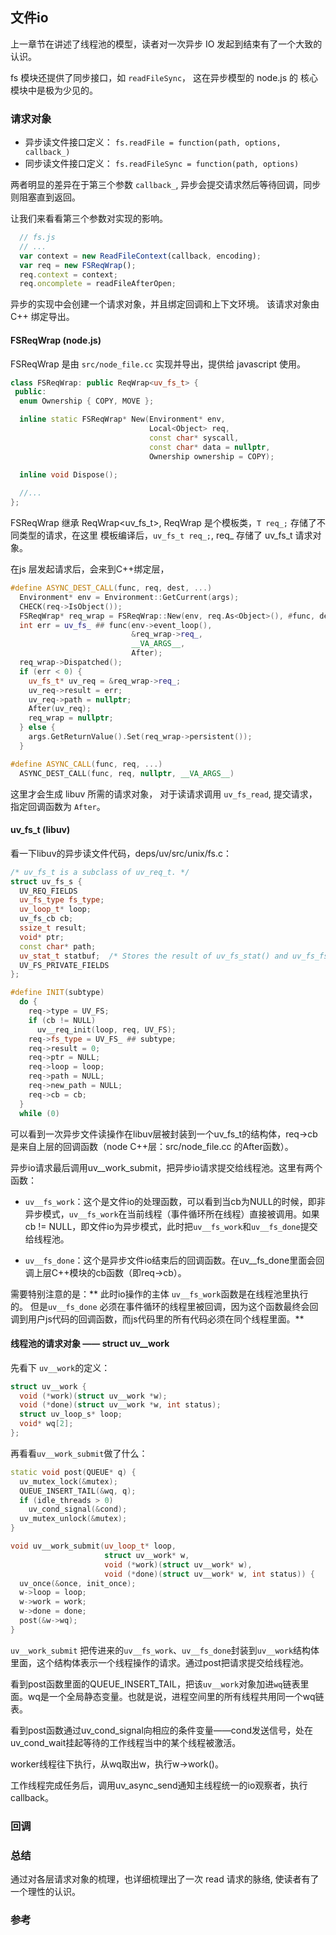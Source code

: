 ## 文件io

上一章节在讲述了线程池的模型，读者对一次异步 IO 发起到结束有了一个大致的认识。

fs 模块还提供了同步接口，如 `readFileSync`， 这在异步模型的 node.js 的
核心模块中是极为少见的。


### 请求对象

* 异步读文件接口定义： 
`fs.readFile = function(path, options, callback_) `
* 同步读文件接口定义：
`fs.readFileSync = function(path, options) `

两者明显的差异在于第三个参数 `callback_`, 异步会提交请求然后等待回调，同步则阻塞直到返回。

让我们来看看第三个参数对实现的影响。

```js
  // fs.js
  // ...
  var context = new ReadFileContext(callback, encoding);
  var req = new FSReqWrap();
  req.context = context;
  req.oncomplete = readFileAfterOpen;
```

异步的实现中会创建一个请求对象，并且绑定回调和上下文环境。 该请求对象由 C++ 绑定导出。


#### FSReqWrap (node.js)
FSReqWrap 是由 `src/node_file.cc` 实现并导出，提供给 javascript 使用。

```c++
class FSReqWrap: public ReqWrap<uv_fs_t> {
 public:
  enum Ownership { COPY, MOVE };

  inline static FSReqWrap* New(Environment* env,
                               Local<Object> req,
                               const char* syscall,
                               const char* data = nullptr,
                               Ownership ownership = COPY);

  inline void Dispose();
  
  //...
};

```
FSReqWrap 继承 ReqWrap<uv_fs_t>, ReqWrap 是个模板类，`T req_;` 存储了不同类型的请求，在这里
模板编译后，`uv_fs_t req_;`, req_ 存储了 uv_fs_t 请求对象。


在js 层发起请求后，会来到C++绑定层，
```c++
#define ASYNC_DEST_CALL(func, req, dest, ...)                                 \
  Environment* env = Environment::GetCurrent(args);                           \
  CHECK(req->IsObject());                                                     \
  FSReqWrap* req_wrap = FSReqWrap::New(env, req.As<Object>(), #func, dest);   \
  int err = uv_fs_ ## func(env->event_loop(),                                 \
                           &req_wrap->req_,                                   \
                           __VA_ARGS__,                                       \
                           After);                                            \
  req_wrap->Dispatched();                                                     \
  if (err < 0) {                                                              \
    uv_fs_t* uv_req = &req_wrap->req_;                                        \
    uv_req->result = err;                                                     \
    uv_req->path = nullptr;                                                   \
    After(uv_req);                                                            \
    req_wrap = nullptr;                                                       \
  } else {                                                                    \
    args.GetReturnValue().Set(req_wrap->persistent());                        \
  }

#define ASYNC_CALL(func, req, ...)                                            \
  ASYNC_DEST_CALL(func, req, nullptr, __VA_ARGS__)                            \
```

这里才会生成 libuv 所需的请求对象， 对于读请求调用 `uv_fs_read`, 提交请求，指定回调函数为 `After`。

#### uv_fs_t (libuv)
看一下libuv的异步读文件代码，deps/uv/src/unix/fs.c：

```c++
/* uv_fs_t is a subclass of uv_req_t. */
struct uv_fs_s {
  UV_REQ_FIELDS
  uv_fs_type fs_type;
  uv_loop_t* loop;
  uv_fs_cb cb;
  ssize_t result;
  void* ptr;
  const char* path;
  uv_stat_t statbuf;  /* Stores the result of uv_fs_stat() and uv_fs_fstat(). */
  UV_FS_PRIVATE_FIELDS
};
```

```c++
#define INIT(subtype)                                                         \
  do {                                                                        \
    req->type = UV_FS;                                                        \
    if (cb != NULL)                                                           \
      uv__req_init(loop, req, UV_FS);                                         \
    req->fs_type = UV_FS_ ## subtype;                                         \
    req->result = 0;                                                          \
    req->ptr = NULL;                                                          \
    req->loop = loop;                                                         \
    req->path = NULL;                                                         \
    req->new_path = NULL;                                                     \
    req->cb = cb;                                                             \
  }                                                                           \
  while (0)
```

可以看到一次异步文件读操作在libuv层被封装到一个uv_fs_t的结构体，req->cb是来自上层的回调函数（node C++层：src/node_file.cc 的After函数）。

异步io请求最后调用uv__work_submit，把异步io请求提交给线程池。这里有两个函数：

* `uv__fs_work`：这个是文件io的处理函数，可以看到当cb为NULL的时候，即非异步模式，`uv__fs_work`在当前线程（事件循环所在线程）直接被调用。如果cb != NULL，即文件io为异步模式，此时把`uv__fs_work`和`uv__fs_done`提交给线程池。

* `uv__fs_done`：这个是异步文件io结束后的回调函数。在uv__fs_done里面会回调上层C++模块的cb函数（即req->cb）。

需要特别注意的是：** 此时io操作的主体 `uv__fs_work`函数是在线程池里执行的。
但是`uv__fs_done`
必须在事件循环的线程里被回调，因为这个函数最终会回调到用户js代码的回调函数，而js代码里的所有代码必须在同个线程里面。**

#### 线程池的请求对象 —— struct uv__work
先看下 `uv__work`的定义：
```c++
struct uv__work {
  void (*work)(struct uv__work *w);
  void (*done)(struct uv__work *w, int status);
  struct uv_loop_s* loop;
  void* wq[2];
};
```
再看看`uv__work_submit`做了什么：
```c++
static void post(QUEUE* q) {
  uv_mutex_lock(&mutex);
  QUEUE_INSERT_TAIL(&wq, q);
  if (idle_threads > 0)
    uv_cond_signal(&cond);
  uv_mutex_unlock(&mutex);
}

void uv__work_submit(uv_loop_t* loop,
                     struct uv__work* w,
                     void (*work)(struct uv__work* w),
                     void (*done)(struct uv__work* w, int status)) {
  uv_once(&once, init_once);
  w->loop = loop;
  w->work = work;
  w->done = done;
  post(&w->wq);
}
```

`uv__work_submit` 把传进来的`uv__fs_work`、`uv__fs_done`封装到`uv__work`结构体里面，这个结构体表示一个线程操作的请求。通过post把请求提交给线程池。

看到post函数里面的QUEUE_INSERT_TAIL，把该`uv__work`对象加进`wq`链表里面。wq是一个全局静态变量。也就是说，进程空间里的所有线程共用同一个wq链表。


看到post函数通过uv_cond_signal向相应的条件变量——cond发送信号，处在uv_cond_wait挂起等待的工作线程当中的某个线程被激活。

worker线程往下执行，从wq取出w，执行w->work()。

工作线程完成任务后，调用uv_async_send通知主线程统一的io观察者，执行 callback。


### 回调




### 总结
通过对各层请求对象的梳理，也详细梳理出了一次 read 请求的脉络, 使读者有了一个理性的认识。

### 参考




